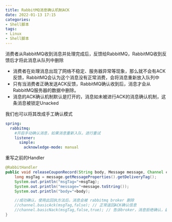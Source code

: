 ```yaml
---
title: RabbitMQ消息确认机制ACK
date: 2022-01-13 17:15
categories:
- Shell脚本
tags:
- Linux
- Shell脚本
---
```


消费者从RabbitMQ收到消息并处理完成后，反馈给RabbitMQ，RabbitMQ收到反馈后才将此消息从队列中删除
<!-- more -->

- 消费者在处理消息出现了网络不稳定、服务器异常等现象，那么就不会有ACK反馈，RabbitMQ会认为这个消息没有正常消费，会将消息重新放入队列中
- 只有当消费者正确发送ACK反馈，RabbitMQ确认收到后，消息才会从RabbitMQ服务器的数据中删除。
- 消息的ACK确认机制默认是打开的，消息如未被进行ACK的消息确认机制，这条消息被锁定Unacked

我们也可以将其改成手工确认模式

```yaml
spring:
  rabbitmq:
    #开启手动确认消息，如果消息重新入队，进行重试
    listener:
      simple:
        acknowledge-mode: manual
```

重写之前的Handler

```java
@RabbitHandler
public void releaseCouponRecord(String body, Message message, Channel channel) throws IOException {
    long msgTag = message.getMessageProperties().getDeliveryTag();
    System.out.println("msgTag="+msgTag);
    System.out.println("message="+message.toString());
    System.out.println("body="+body);

    //成功确认，使用此回执方法后，消息会被 rabbitmq broker 删除
    //channel.basicAck(msgTag,false); // 正常返回ACK确认信息
    //channel.basicNack(msgTag,false,true); // 告诉broker，消息拒绝确认，最后一个true代表返回队列，为False代表丢弃
}
```
